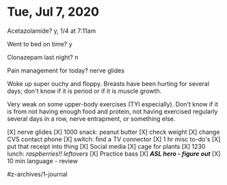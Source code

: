 # Tue, Jul 7, 2020
Acetazolamide? y, 1/4 at 7:11am

Went to bed on time? y

Clonazepam last night? n

Pain management for today? nerve glides

Woke up super ouchy and floppy. Breasts have been hurting for several days; don't know if it is period or if it is muscle growth. 

Very weak on some upper-body exercises (TYI especially). Don't know if it is from not having enough food and protein, not having exercised regularly several days in a row, nerve entrapment, or something else. 


[X] nerve glides
[X] 1000 snack: peanut butter
[X] check weight
[X] change CVS contact phone
[X] switch: find a TV connector
[X] 1 hr misc to-do's
[X] put that receipt into thing
[X] Social media
[X] cage for plants
[X] 1230 lunch: *raspberries!! leftovers*
[X] Practice bass
[X] ***ASL hero - figure out***
[X] 10 min language - review 


#z-archives/1-journal